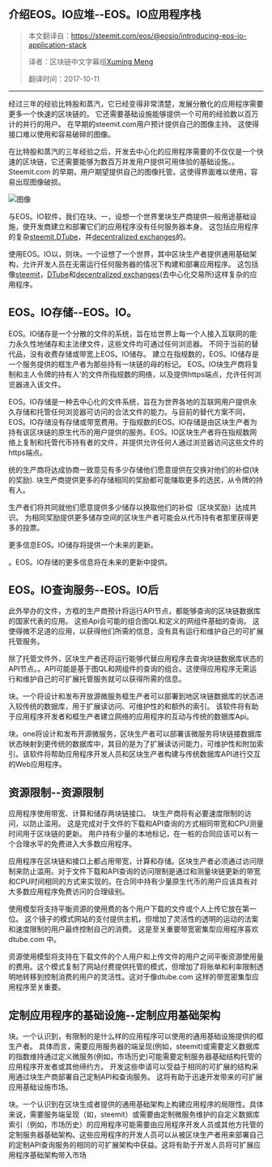 ## 介绍EOS。IO应堆--EOS。IO应用程序栈

> 本文翻译自：https://steemit.com/eos/@eosio/introducing-eos-io-application-stack
> 
> 译者：区块链中文字幕组[Xuming Meng](https://github.com/jonas-meng)
> 
> 翻译时间：2017-10-11

* * *

经过三年的经验比特股和蒸汽，它已经变得非常清楚，发展分散化的应用程序需要更多一个快速的区块链的。 它还需要基础设施能够提供一个可用的经验数以百万计的并行的用户。 在早期的steemit.com用户预计提供自己的图像主持。 这使得接口难以使用和容易破碎的图像。

在比特股和蒸汽的三年经验之后，开发去中心化的应用程序需要的不仅仅是一个快速的区块链，它还需要能够为数百万并发用户提供可用体验的基础设施。。Steemit.com 的早期，用户期望提供自己的图像托管。这使得界面难以使用，容易出现图像破损。

![图像](https://github.com/BlockchainTranslator/EOS/blob/master/TechDoc/pics/introducing-eos.io-application-stack.png)

与EOS。IO软件，我们在块。一，设想一个世界里块生产商提供一般用途基础设施，使开发商建立和部署它们的应用程序没有任何服务器本身。 这包括应用程序的复杂[steemit](https://steemit.com/),[DTube](https://dtube.video/)，并[decentralized exchanges](https://bitshares.org/)的。

使用EOS。IO以，则块。一个设想了一个世界，其中区块生产者提供通用基础架构，允许开发人员在无需运行任何服务器的情况下构建和部署应用程序。 这包括像[steemit](https://steemit.com/)，[DTube](https://dtube.video/)和[decentralized exchanges](https://bitshares.org/)(去中心化交易所)这样复杂的应用程序。

## EOS。IO存储--EOS。IO。

EOS。IO储存是一个分散的文件的系统，旨在给世界上每一个人接入互联网的能力永久性地储存和主法律文件，这些文件均可通过任何浏览器。 不同于当前的替代品，没有收费存储或带宽上EOS。IO储存。 建立在指规数的，EOS。IO储存是一个服务提供的框生产者为那些持有一块链的母的标记。 EOS。IO块生产商将复制和主人令牌的持有人'的文件所指规数的网络，以及提供https端点，允许任何浏览器进入该文件。

EOS。IO存储是一种去中心化的文件系统，旨在为世界各地的互联网用户提供永久存储和托管任何浏览器可访问的合法文件的能力。与目前的替代方案不同，EOS。IO存储没有存储或带宽费用。于指规数的EOS。IO存储是由区块生产者为持有该区块链的原生代币的用户提供的服务。EOS。IO区块生产者将在指规数网络上复制和托管代币持有者的文件，并提供允许任何人通过浏览器访问这些文件的https端点。

统的生产商将达成协商一致意见有多少存储他们愿意提供在交换对他们的补偿(块的奖励). 块生产商提供更多的存储相同的奖励都可能赚取更多的选民，从令牌的持有人。

生产者们将共同就他们愿意提供多少储存以换取他们的补偿（区块奖励）达成共识。 为相同奖励提供更多储存空间的区块生产者可能会从代币持有者那里获得更多的投票。

更多信息EOS。IO储存将提供一个未来的更新。

。EOS。IO存储的更多信息将在未来的更新中提供。

## EOS。IO查询服务--EOS。IO后

此外举办的文件，方框的生产商预计将运行API节点，都能够查询的区块链数据库的国家代表的应用。 这些Api会可能的组合图QL和定义的网组件基础的查询。 这使得微不足道的应用，以获得他们所需的信息，没有具有运行和维护自己的可扩展托管服务。

除了托管文件外，区块生产者还将运行能够代替应用程序去查询块链数据库状态的API节点。。API可能是基于图QL和网组件的查询的组合。这使得应用程序无需运行和维护自己的可扩展托管服务就可以获得所需的信息。

块。一个将设计和发布开放源微服务框生产者可以部署到地区块链数据库的状态进入较传统的数据库，用于扩展读访问、可维护性的和额外的索引。 该软件将有助于应用程序开发者和框生产者建立网络的应用程序的互动与传统的数据库Api。

块。one将设计和发布开源微服务，区块生产者可以部署该微服务将块链接数据库状态映射到更传统的数据库中，其目的是为了扩展读访问能力，可维护性和附加索引。该软件将帮助应用程序开发人员和区块生产者构建与传统数据库API进行交互的Web应用程序。

## 资源限制--资源限制

应用程序使用带宽、计算和储存两块链接口。 块生产商将有必要速度限制的访问，以防止滥用。 这是完成对于文件的下载和API查询的方式相同带宽和CPU测量时间用于区块链的更新。 用户持有少量的本地标记，在一桩的合同应该可以有一个合理水平的免费进入大多数应用程序。

应用程序在区块链和接口上都占用带宽，计算和存储。区块生产者必须通过访问限制来防止滥用。对于文件下载和API查询的访问限制是通过和测量块链更新的带宽和CPU时间相同的方式来实现的。在合同中持有少量原生代币的用户应该具有对大多数应用程序免费访问的合理级别。

使用模型将支持平衡资源的使用费的各个用户下载的文件或个人上传它放在第一位。 这个镜子的模式网站的支付提供主机，但增加了灵活性的透明的运动的法案和速度限制的用户最终控制自己的消费。 这是至关重要带宽密集型应用程序喜欢dtube.com 中。

资源使用模型将支持在下载文件的个人用户和上传文件的用户之间平衡资源使用量的费用。这个模式复制了网站付费提供托管的模式，但增加了将账单和利率限制透明地转移到控制消费的用户的灵活性。这对于像dtube.com 这样的带宽密集型应用程序至关重要。

## 定制应用程序的基础设施--定制应用基础架构

块。一个认识到，有限制的是什么样的应用程序可以使用的通用基础设施提供的框生产者。 具体而言，需要应用服务器的端呈现(例如，steemit)或需要定义数据库的指数维持通过定义微服务(例如，市场历史)可能需要定制服务器基础结构托管的应用程序开发者或其他缔约方。 开发这些申请可以受益于相同的可扩展的结构采用通过块生产商部署自己定制API和查询服务。 这将有助于迅速开发带来的可扩展应用基础设施市场。

块。一个认识到在区块生成者提供的通用基础架构上构建应用程序的局限性。具体来说，需要服务端呈现（如，steemit）或需要由定制微服务维护的自定义数据库索引（例如，市场历史）的应用程序可能需要由应用程序开发人员或其他方托管的定制服务器基础架构。这些应用程序的开发人员可以从被区块生产者用来部署自己的定制API查询服务的相同的可扩展架构中获益。这将有助于开发人员将可扩展应用程序基础架构带入市场